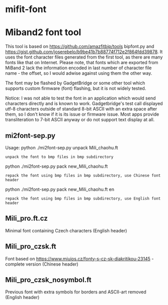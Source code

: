# mifit-font
Miband2 font tool
===================

This tool is based on https://github.com/amazfitbip/tools bipfont.py and https://gist.github.com/joserebelo/b9be41b7b88774f712e2f864fdd39878. It uses the font character files generated from the first tool, as there are many fonts like that on Internet. Please note, that fonts which are exported from MiBand 2 lack the information encoded in last number of character file name - the offset, so I would adwise against using them the other way. 

The font may be flashed by GadgetBridge or some other tool which supports custom firmware (font) flashing, but it is not widely tested. 

Notice: I was not able to test the font in an application which would send characters directly and is known to work. Gadgetbridge's test call displayed utf-8 characters outside of standard 8-bit ASCII with an extra space after them, so I don't know if it is its issue or firmware issue. Most apps provide transliteration to 7-bit ASCII anyway or do not support text display at all.

mi2font-sep.py
---------------

Usage:
   python ./mi2font-sep.py unpack Mili_chaohu.ft

	unpack the font to bmp files in bmp subdirectory

   python ./mi2font-sep.py pack new_Mili_chaohu.ft

	repack the font using bmp files in bmp subdirectory, use Chinese font header

   python ./mi2font-sep.py pack new_Mili_chaohu.ft en

	repack the font using bmp files in bmp subdirectory, use English font header

Mili_pro.ft.cz
---------------

Minimal font containing Czech characters (English header)

Mili_pro_czsk.ft
----------------

Font based on https://www.miuios.cz/fonty-s-cz-sk-diakritikou-23145 - complete version (Chinese header)

Mili_pro_czsk_nosymbol.ft
--------------------------

Previous font with extra symbols for borders and ASCII-art removed (English header)
